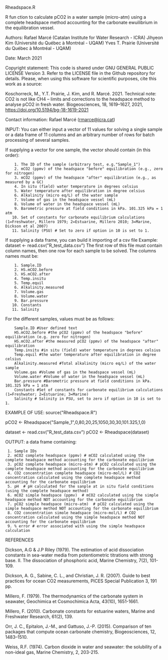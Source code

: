 Rheadspace.R

R fun ction to calculate pCO2 in a water sample (micro-atm) using a complete headspace method accounting for the
carbonate ewuilibrium in the equilibration vessel.

Authors: Rafael Marcé (Catalan Institute for Water Research - ICRA)
         Jihyeon Kim (Université du Québec à Montréal - UQAM)
         Yves T. Prairie (Université du Québec à Montréal - UQAM)

Date: March 2021

Copyright statement: This code is shared under GNU GENERAL PUBLIC LICENSE Version 3.
Refer to the LICENSE file in the Github repository for details.
Please, when using this software for scientific purposes, cite this work as a source:

  Koschorreck, M., Y.T. Prairie, J. Kim, and R. Marcé. 2021. Technical note: CO2 is not like CH4 – limits and corrections to the headspace method to analyse pCO2 in fresh  water. Biogeosciences, 18, 1619–1627, 2021, https://doi.org/10.5194/bg-18-1619-2021

Contact information: Rafael Marcé (rmarce@icra.cat)

INPUT:
      You can either input a vector of 11 values for solving a single sample or a data frame of 11
      columns and an arbitrary number of rows for batch processing of several samples.

If supplying a vector for one sample, the vector should contain (in this order):

        1. The ID of the sample (arbitrary test, e.g."Sample_1")
        2. mCO2 (ppmv) of the headspace "before" equilibration (e.g., zero for nitrogen)
        3. mCO2 (ppmv) of the headspace "after" equilibration (e.g., as measured by a GC)
        4. In situ (field) water temperature in degrees celsius
        5. Water temperature after equilibration in degree celsius
        6. Alkalinity (micro eq/L) of the water sample
        7. Volume of gas in the headspace vessel (mL)
        8. Volume of water in the headspace vessel (mL)
        9. Barometric pressure at field conditions in kPa. 101.325 kPa = 1 atm
       10. Set of constants for carbonate equilibrium calculations (1=Freshwater, Millero 1979; 2=Estuarine, Millero 2010; 3=Marine, Dickson et al 2007)
       11. Salinity (PSU) # Set to zero if option in 10 is set to 1.

If supplying a data frame, you can build it importing of a csv file
Example: dataset <- read.csv("R_test_data.csv")
The first row of this file must contain column names, then one row for each sample to be solved.
The columns names must be:

        1. Sample.ID
        2. HS.mCO2.before
        3. HS.mCO2.after
        4. Temp.insitu
        5. Temp.equil
        6. Alkalinity.measured
        7. Volume.gas
        8. Volume.water
        9. Bar.pressure
       10. Constants
       11. Salinity

For the different samples, values must be as follows:

        Sample.ID #User defined text
        HS.mCO2.before #the pCO2 (ppmv) of the headspace "before" equilibration (e.g. zero for nitrogen)
        HS.mCO2.after #the measured pCO2 (ppmv) of the headspace "after" equilibration
        Temp.insitu #in situ (field) water temperature in degrees celsius
        Temp.equil #the water temperature after equilibration in degree celsius
        Alkalinity.measured #Total alkalinity (micro eq/L) of the water sample
        Volume.gas #Volume of gas in the headspace vessel (mL)
        Volume.water #Volume of water in the headspace vessel (mL)
        Bar.pressure #Barometric pressure at field conditions in kPa. 101.325 kPa = 1 atm
        Constants #Set of constants for carbonate equilibrium calculations (1=Freshwater; 2=Estuarine; 3=Marine)
        Salinity # Salinity in PSU, set to zero if option in 10 is set to 1.


EXAMPLE OF USE:
 source("Rheadspace.R")

 pCO2 <- Rheadspace("Sample_1",0,80,20,25,1050,30,30,101.325,1,0)

 dataset <- read.csv("R_test_data.csv")
 pCO2 <- Rheadspace(dataset)

OUTPUT: a data frame containing:

     1. Sample IDs
     2. mCO2 complete headspace (ppmv) # mCO2 calculated using the complete headspace method accounting for the carbonate equilibrium
     3. pCO2 complete headspace (micro-atm) # pCO2 calculated using the complete headspace method accounting for the carbonate equilibrium
     4. CO2 concentration complete headspace (micro-mol/L) # CO2 concentration calculated using the complete headspace method accounting for the carbonate equilibrium
     5. pH  # pH calculated for the sanple at in situ field conditions (using the complete headspace method)
     6. mCO2 simple headspace (ppmv)  # mCO2 calculated using the simple headspace method NOT accounting for the carbonate equilibrium
     7. pCO2 simple headspace (micro-atm)  # pCO2 calculated using the simple headspace method NOT accounting for the carbonate equilibrium
     8. CO2 concentration simole headspace (micro-mol/L) # CO2 concentration calculated using the simple headspace method NOT accounting for the carbonate equilibrium
     9. % error # error associated with using the simple headspace calculation


REFERENCES

 Dickson, A.G & J.P Riley (1979). The estimation of acid dissociation constants in sea-water media
 from potentiometric titrations with strong base. II. The dissociation of phosphoric acid,
 Marine Chemistry, 7(2), 101-109.

 Dickson, A. G., Sabine, C. L., and Christian, J. R. (2007). Guide to best practices for
 ocean CO2 measurements, PICES Special Publication 3, 191 pp.

 Millero, F. (1979). The thermodynamics of the carbonate system in seawater,
 Geochimica et Cosmochimica Acta, 43(10), 1651-1661.

 Millero, F. (2010). Carbonate constants for estuarine waters,
 Marine and Freshwater Research, 61(2), 139.

 Orr, J. C., Epitalon, J.-M., and Gattuso, J.-P. (2015). Comparison of ten packages that compute
 ocean carbonate chemistry, Biogeosciences, 12, 1483–1510.

 Weiss, R.F. (1974). Carbon dioxide in water and seawater: the solubility of a non-ideal gas,
 Marine Chemistry, 2, 203-215.


